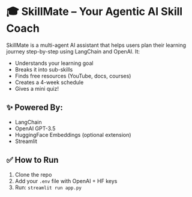 # 🎓 SkillMate – Your Agentic AI Skill Coach

SkillMate is a multi-agent AI assistant that helps users plan their learning journey step-by-step using LangChain and OpenAI. It:

- Understands your learning goal
- Breaks it into sub-skills
- Finds free resources (YouTube, docs, courses)
- Creates a 4-week schedule
- Gives a mini quiz!

## ✨ Powered By:
- LangChain
- OpenAI GPT-3.5
- HuggingFace Embeddings (optional extension)
- Streamlit

## ✅ How to Run
1. Clone the repo  
2. Add your `.env` file with OpenAI + HF keys  
3. Run: `streamlit run app.py`
